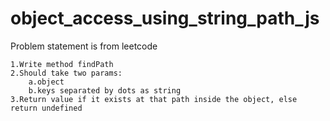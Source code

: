 # object_access_using_string_path_js


Problem statement is from leetcode

    1.Write method findPath
    2.Should take two params:
        a.object
        b.keys separated by dots as string
    3.Return value if it exists at that path inside the object, else return undefined
